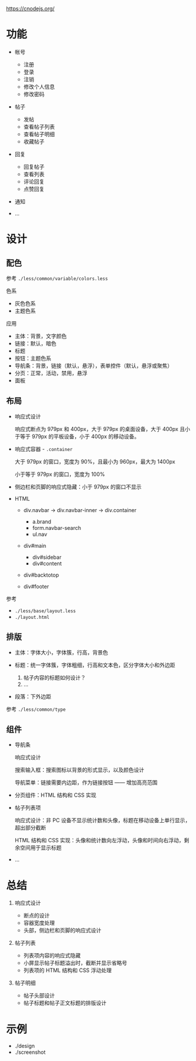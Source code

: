 https://cnodejs.org/

# 功能
- 帐号

    - 注册
    - 登录
    - 注销
    - 修改个人信息
    - 修改密码

- 帖子

    - 发帖
    - 查看帖子列表
    - 查看帖子明细
    - 收藏帖子

- 回复

    - 回复帖子
    - 查看列表
    - 评论回复
    - 点赞回复

- 通知
- ...

# 设计
## 配色
参考 `./less/common/variable/colors.less`

色系

- 灰色色系
- 主题色系

应用

- 主体：背景，文字颜色
- 链接：默认，暗色
- 标题
- 按钮：主题色系
- 导航条：背景，链接（默认，悬浮），表单控件（默认，悬浮或聚焦）
- 分页：正常，活动，禁用，悬浮
- 面板

## 布局
- 响应式设计

    响应式断点为 979px 和 400px，大于 979px 的桌面设备，大于 400px 且小于等于 979px 的平板设备，小于 400px 的移动设备。

- 响应式容器 - `.container`

    大于 979px 的窗口，宽度为 90%，且最小为 960px，最大为 1400px

    小于等于 979px 的窗口，宽度为 100%

- 侧边栏和页脚的响应式隐藏：小于 979px 的窗口不显示
- HTML

    - div.navbar -> div.navbar-inner -> div.container

        - a.brand
        - form.navbar-search
        - ul.nav

    - div#main

        - div#sidebar
        - div#content

    - div#backtotop
    - div#footer

参考

- `./less/base/layout.less`
- `./layout.html`

## 排版
- 主体：字体大小，字体簇，行高，背景色
- 标题：统一字体簇，字体粗细，行高和文本色，区分字体大小和外边距

    1. 帖子内容的标题如何设计？
    2. ...

- 段落：下外边距

参考 `./less/common/type`

## 组件
- 导航条

    响应式设计

    搜索输入框：搜索图标以背景的形式显示，以及颜色设计

    导航菜单：链接需要内边距，作为链接按钮 —— 增加高亮范围

- 分页组件：HTML 结构和 CSS 实现
- 帖子列表项

    响应式设计：非 PC 设备不显示统计数和头像，标题在移动设备上单行显示，超出部分截断

    HTML 结构和 CSS 实现：头像和统计数向左浮动，头像和时间向右浮动，剩余空间用于显示标题

- ...

# 总结
1. 响应式设计

    - 断点的设计
    - 容器宽度处理
    - 头部，侧边栏和页脚的响应式设计

2. 帖子列表

    - 列表项内容的响应式隐藏
    - 小屏显示帖子标题溢出时，截断并显示省略号
    - 列表项的 HTML 结构和 CSS 浮动处理

3. 帖子明细

    - 帖子头部设计
    - 帖子标题和帖子正文标题的排版设计

# 示例
- ./design
- ./screenshot
